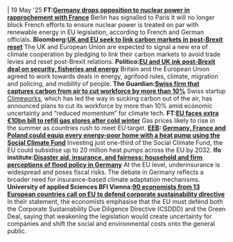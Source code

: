 | 19 May '25
**FT:[Germany drops opposition to nuclear power in rapprochement with France](https://www.ft.com/content/e99efa2b-338a-4065-89c6-0683d5759ed7)**
Berlin has signalled to Paris it will no longer block French efforts to ensure nuclear power is treated on par with renewable energy in EU legislation, according to French and German officials.
**Bloomberg:[UK and EU seek to link carbon markets in post-Brexit reset](https://www.bloomberg.com/news/articles/2025-05-19/uk-and-eu-seek-to-link-carbon-markets-in-wider-post-brexit-reset)**
The UK and European Union are expected to signal a new era of climate cooperation by pledging to link their carbon markets to avoid trade levies and reset post-Brexit relations.
**Politico:[EU and UK ink post-Brexit deal on security, fisheries and energy](https://www.politico.eu/article/eu-and-uk-ink-partnership-deal-on-security-fisheries-and-energy/)**
Britain and the European Union agreed to work towards deals in energy, agrifood rules, climate, migration and policing, and mobility of people.
**The Guardian:[Swiss firm that captures carbon from air to cut workforce by more than 10%](https://www.theguardian.com/environment/2025/may/17/swiss-firm-that-captures-carbon-from-air-to-cut-workforce-by-more-than-10)**
Swiss startup [Climeworks](https://www.cleanenergywire.org/experts/climeworks), which has led the way in sucking carbon out of the air, has announced plans to cut its workforce by more than 10% amid economic uncertainty and “reduced momentum” for climate tech.
**FT:[EU faces extra €10bn bill to refill gas stores after cold winter](https://www.ft.com/content/759a193f-e575-49ec-9da4-41567416a844)**
Gas prices likely to rise in the summer as countries rush to meet EU target.
**[EEB](https://www.cleanenergywire.org/experts/eeb-european-environmental-bureau): [Germany, France and Poland could equip every energy-poor home with a heat pump using the Social Climate Fund](https://eeb.org/germany-france-and-poland-could-equip-every-energy-poor-home-with-a-heat-pump-using-the-social-climate-fund-new-study-finds/)**
Investing just one-third of the Social Climate Fund, the EU could subsidise up to 20 million heat pumps across the EU by 2032.
**Ifo institute:[Disaster aid, insurance, and fairness: household and firm perceptions of flood policy in Germany](https://www.ifo.de/en/econpol/publications/2025/working-paper/disaster-aid-insurance-and-fairness)**
At the EU level, underinsurance is widespread and poses fiscal risks. The debate in Germany reflects a broader need for insurance-based climate adaptation mechanisms.
**University of applied Sciences BFI Vienna:[90 economists from 13 European countries call on EU to defend corporate sustainability directive](https://www.fh-vie.ac.at/en/pages/research/research-projects/ficsc-eucsddd)**
In their statement, the economists emphasise that the EU must defend both the Corporate Sustainability Due Diligence Directive (CSDDD) and the Green Deal, saying that weakening the legislation would create uncertainty for companies and shift the social and environmental costs onto the general public.
